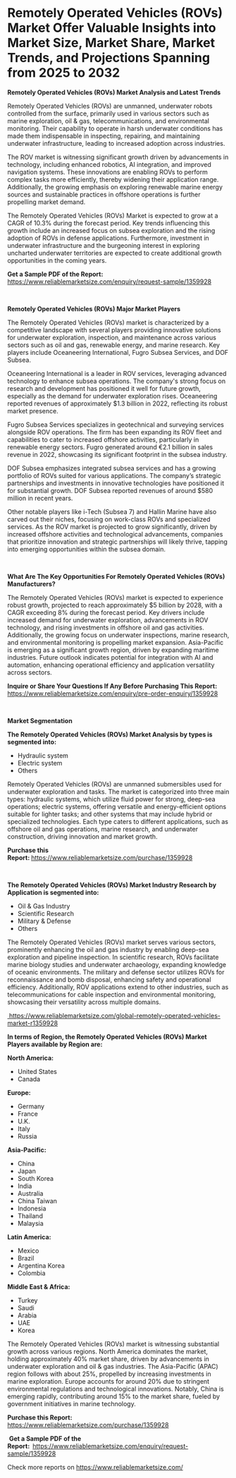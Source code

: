 <p><h1>Remotely Operated Vehicles (ROVs) Market Offer Valuable Insights into Market Size, Market Share, Market Trends, and Projections Spanning from 2025 to 2032</h1></p><p><strong>Remotely Operated Vehicles (ROVs) Market Analysis and Latest Trends</strong></p>
<p><p>Remotely Operated Vehicles (ROVs) are unmanned, underwater robots controlled from the surface, primarily used in various sectors such as marine exploration, oil & gas, telecommunications, and environmental monitoring. Their capability to operate in harsh underwater conditions has made them indispensable in inspecting, repairing, and maintaining underwater infrastructure, leading to increased adoption across industries.</p><p>The ROV market is witnessing significant growth driven by advancements in technology, including enhanced robotics, AI integration, and improved navigation systems. These innovations are enabling ROVs to perform complex tasks more efficiently, thereby widening their application range. Additionally, the growing emphasis on exploring renewable marine energy sources and sustainable practices in offshore operations is further propelling market demand.</p><p>The Remotely Operated Vehicles (ROVs) Market is expected to grow at a CAGR of 10.3% during the forecast period. Key trends influencing this growth include an increased focus on subsea exploration and the rising adoption of ROVs in defense applications. Furthermore, investment in underwater infrastructure and the burgeoning interest in exploring uncharted underwater territories are expected to create additional growth opportunities in the coming years.</p></p>
<p><strong>Get a Sample PDF of the Report:&nbsp;</strong> <a href="https://www.reliablemarketsize.com/enquiry/request-sample/1359928?utm_campaign=2995&utm_medium=2&utm_source=Github&utm_content=ia&utm_term=22032025&utm_id=remotely-operated-vehicles-rovs">https://www.reliablemarketsize.com/enquiry/request-sample/1359928</a></p>
<p>&nbsp;</p>
<p><strong>Remotely Operated Vehicles (ROVs) Major Market Players</strong></p>
<p><p>The Remotely Operated Vehicles (ROVs) market is characterized by a competitive landscape with several players providing innovative solutions for underwater exploration, inspection, and maintenance across various sectors such as oil and gas, renewable energy, and marine research. Key players include Oceaneering International, Fugro Subsea Services, and DOF Subsea.</p><p>Oceaneering International is a leader in ROV services, leveraging advanced technology to enhance subsea operations. The company's strong focus on research and development has positioned it well for future growth, especially as the demand for underwater exploration rises. Oceaneering reported revenues of approximately $1.3 billion in 2022, reflecting its robust market presence.</p><p>Fugro Subsea Services specializes in geotechnical and surveying services alongside ROV operations. The firm has been expanding its ROV fleet and capabilities to cater to increased offshore activities, particularly in renewable energy sectors. Fugro generated around €2.1 billion in sales revenue in 2022, showcasing its significant footprint in the subsea industry.</p><p>DOF Subsea emphasizes integrated subsea services and has a growing portfolio of ROVs suited for various applications. The company’s strategic partnerships and investments in innovative technologies have positioned it for substantial growth. DOF Subsea reported revenues of around $580 million in recent years.</p><p>Other notable players like i-Tech (Subsea 7) and Hallin Marine have also carved out their niches, focusing on work-class ROVs and specialized services. As the ROV market is projected to grow significantly, driven by increased offshore activities and technological advancements, companies that prioritize innovation and strategic partnerships will likely thrive, tapping into emerging opportunities within the subsea domain.</p></p>
<p>&nbsp;</p>
<p><strong>What Are The Key Opportunities For Remotely Operated Vehicles (ROVs) Manufacturers?</strong></p>
<p><p>The Remotely Operated Vehicles (ROVs) market is expected to experience robust growth, projected to reach approximately $5 billion by 2028, with a CAGR exceeding 8% during the forecast period. Key drivers include increased demand for underwater exploration, advancements in ROV technology, and rising investments in offshore oil and gas activities. Additionally, the growing focus on underwater inspections, marine research, and environmental monitoring is propelling market expansion. Asia-Pacific is emerging as a significant growth region, driven by expanding maritime industries. Future outlook indicates potential for integration with AI and automation, enhancing operational efficiency and application versatility across sectors.</p></p>
<p><strong>Inquire or Share Your Questions If Any Before Purchasing This Report:</strong> <a href="https://www.reliablemarketsize.com/enquiry/pre-order-enquiry/1359928?utm_campaign=2995&utm_medium=2&utm_source=Github&utm_content=ia&utm_term=22032025&utm_id=remotely-operated-vehicles-rovs">https://www.reliablemarketsize.com/enquiry/pre-order-enquiry/1359928</a></p>
<p>&nbsp;</p>
<p><strong>Market Segmentation</strong></p>
<p><strong>The Remotely Operated Vehicles (ROVs) Market Analysis by types is segmented into:</strong></p>
<p><ul><li>Hydraulic system</li><li>Electric system</li><li>Others</li></ul></p>
<p><p>Remotely Operated Vehicles (ROVs) are unmanned submersibles used for underwater exploration and tasks. The market is categorized into three main types: hydraulic systems, which utilize fluid power for strong, deep-sea operations; electric systems, offering versatile and energy-efficient options suitable for lighter tasks; and other systems that may include hybrid or specialized technologies. Each type caters to different applications, such as offshore oil and gas operations, marine research, and underwater construction, driving innovation and market growth.</p></p>
<p><strong>Purchase this Report:&nbsp;</strong><a href="https://www.reliablemarketsize.com/purchase/1359928?utm_campaign=2995&utm_medium=2&utm_source=Github&utm_content=ia&utm_term=22032025&utm_id=remotely-operated-vehicles-rovs">https://www.reliablemarketsize.com/purchase/1359928</a></p>
<p>&nbsp;</p>
<p><strong>The Remotely Operated Vehicles (ROVs) Market Industry Research by Application is segmented into:</strong></p>
<p><ul><li>Oil & Gas Industry</li><li>Scientific Research</li><li>Military & Defense</li><li>Others</li></ul></p>
<p><p>The Remotely Operated Vehicles (ROVs) market serves various sectors, prominently enhancing the oil and gas industry by enabling deep-sea exploration and pipeline inspection. In scientific research, ROVs facilitate marine biology studies and underwater archaeology, expanding knowledge of oceanic environments. The military and defense sector utilizes ROVs for reconnaissance and bomb disposal, enhancing safety and operational efficiency. Additionally, ROV applications extend to other industries, such as telecommunications for cable inspection and environmental monitoring, showcasing their versatility across multiple domains.</p></p>
<p><a href="https://www.reliablemarketsize.com/global-remotely-operated-vehicles-market-r1359928?utm_campaign=2995&utm_medium=2&utm_source=Github&utm_content=ia&utm_term=22032025&utm_id=remotely-operated-vehicles-rovs">&nbsp;https://www.reliablemarketsize.com/global-remotely-operated-vehicles-market-r1359928</a></p>
<p><strong>In terms of Region, the Remotely Operated Vehicles (ROVs) Market Players available by Region are:</strong></p>
<p>
    <p> <strong> North America: </strong>
        <ul>
            <li>United States</li>
            <li>Canada</li>
        </ul>
        </p> 
    <p> <strong> Europe: </strong>
        <ul>
            <li>Germany</li>
            <li>France</li>
            <li>U.K.</li>
            <li>Italy</li>
            <li>Russia</li>
        </ul>
        </p> 
    <p> <strong> Asia-Pacific: </strong>
        <ul>
            <li>China</li>
            <li>Japan</li>
            <li>South Korea</li>
            <li>India</li>
            <li>Australia</li>
            <li>China Taiwan</li>
            <li>Indonesia</li>
            <li>Thailand</li>
            <li>Malaysia</li>
        </ul>
        </p> 
    <p> <strong> Latin America: </strong>
        <ul>
            <li>Mexico</li>
            <li>Brazil</li>
            <li>Argentina Korea</li>
            <li>Colombia</li>
        </ul>
        </p> 
    <p> <strong> Middle East & Africa: </strong>
        <ul>
            <li>Turkey</li>
            <li>Saudi</li>
            <li>Arabia</li>
            <li>UAE</li>
            <li>Korea</li>
        </ul>
    </p>
    </p>
<p><p>The Remotely Operated Vehicles (ROVs) market is witnessing substantial growth across various regions. North America dominates the market, holding approximately 40% market share, driven by advancements in underwater exploration and oil & gas industries. The Asia-Pacific (APAC) region follows with about 25%, propelled by increasing investments in marine exploration. Europe accounts for around 20% due to stringent environmental regulations and technological innovations. Notably, China is emerging rapidly, contributing around 15% to the market share, fueled by government initiatives in marine technology.</p></p>
<p><strong>Purchase this Report: </strong><a href="https://www.reliablemarketsize.com/purchase/1359928?utm_campaign=2995&utm_medium=2&utm_source=Github&utm_content=ia&utm_term=22032025&utm_id=remotely-operated-vehicles-rovs">https://www.reliablemarketsize.com/purchase/1359928</a></p>
<p>&nbsp;<strong>Get a Sample PDF of the Report:&nbsp;&nbsp;</strong><a href="https://www.reliablemarketsize.com/enquiry/request-sample/1359928?utm_campaign=2995&utm_medium=2&utm_source=Github&utm_content=ia&utm_term=22032025&utm_id=remotely-operated-vehicles-rovs">https://www.reliablemarketsize.com/enquiry/request-sample/1359928</a></p>
<p><strong></strong></p>
<p>Check more reports on <a href="https://www.reliablemarketsize.com/?utm_campaign=2995&utm_medium=2&utm_source=Github&utm_content=ia&utm_term=22032025&utm_id=remotely-operated-vehicles-rovs">https://www.reliablemarketsize.com/</a></p>